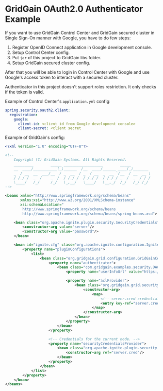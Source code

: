 # GridGain OAuth2.0 Authenticator Example

If you want to use GridGain Control Center and GridGain secured cluster in 
Single Sign-On manner with Google, you have to do few steps:

1. Register OpenID Connect application in Google development console.
2. Setup Control Center config.
3. Put `jar` of this project to GridGain libs folder.
4. Setup GridGain secured cluster config.

After that you will be able to login in Control Center with Google and use 
Google's access token to interact with a secured cluster. 

Authenticator in this project doesn't support roles restriction. 
It only checks if the token is valid. 

Example of Control Center's `application.yml` config:

```yaml
spring.security.oauth2.client:
  registration:
    google:
      client-id: <client id from Google development console>
      client-secret: <client secret
```

Example of GridGain's config:

```xml
<?xml version="1.0" encoding="UTF-8"?>

<!--
    Copyright (C) GridGain Systems. All Rights Reserved.
    _________        _____ __________________        _____
    __  ____/___________(_)______  /__  ____/______ ____(_)_______
    _  / __  __  ___/__  / _  __  / _  / __  _  __ `/__  / __  __ \
    / /_/ /  _  /    _  /  / /_/ /  / /_/ /  / /_/ / _  /  _  / / /
    \____/   /_/     /_/   \_,__/   \____/   \__,_/  /_/   /_/ /_/
-->

<beans xmlns="http://www.springframework.org/schema/beans"
       xmlns:xsi="http://www.w3.org/2001/XMLSchema-instance"
       xsi:schemaLocation="
        http://www.springframework.org/schema/beans
        http://www.springframework.org/schema/beans/spring-beans.xsd">

    <bean class="org.apache.ignite.plugin.security.SecurityCredentials" id="server.cred">
        <constructor-arg value="server"/>
        <constructor-arg value="password"/>
    </bean>

    <bean id="ignite.cfg" class="org.apache.ignite.configuration.IgniteConfiguration">
        <property name="pluginConfigurations">
            <list>
                <bean class="org.gridgain.grid.configuration.GridGainConfiguration">
                    <property name="authenticator">
                        <bean class="com.gridgain.examples.security.OAuth2Authenticator">
                            <property name="userInfoUrl" value="https://openidconnect.googleapis.com/v1/userinfo"/>

                            <property name="aclProvider">
                                <bean class="org.gridgain.grid.security.passcode.AuthenticationAclBasicProvider">
                                    <constructor-arg>
                                        <map>
                                            <!-- server.cred credentials and associated permissions (everything is allowed) -->
                                            <entry key-ref="server.cred" value="{defaultAllow:true}"/>
                                        </map>
                                    </constructor-arg>
                                </bean>
                            </property>
                        </bean>
                    </property>

                    <!-- Credentials for the current node. -->
                    <property name="securityCredentialsProvider">
                        <bean class="org.apache.ignite.plugin.security.SecurityCredentialsBasicProvider">
                            <constructor-arg ref="server.cred"/>
                        </bean>
                    </property>
                </bean>
            </list>
        </property>
    </bean>
</beans>
```
